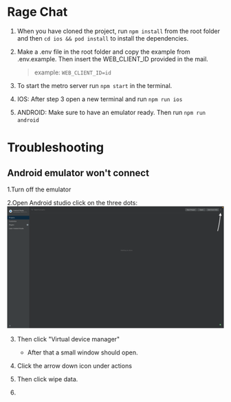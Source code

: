 # Rage Chat

1. When you have cloned the project, run `npm install` from the root folder and then `cd ios && pod install` to install the dependencies.

2. Make a .env file in the root folder and copy the example from .env.example. Then insert the WEB_CLIENT_ID provided in the mail.

   > example: `WEB_CLIENT_ID=id`

3. To start the metro server run `npm start` in the terminal.

4. IOS: After step 3 open a new terminal and run `npm run ios`

5. ANDROID: Make sure to have an emulator ready. Then run `npm run android`

# Troubleshooting
## Android emulator won't connect
1.Turn off the emulator

2.Open Android studio click on the three dots:
        ![Example](./assets/androidstudioexample.png)

3. Then click "Virtual device manager"
    - After that a small window should open. 

4. Click the arrow down icon under actions

5. Then click wipe data.

6. 